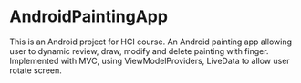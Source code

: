 # AndroidPaintingApp

This is an Android project for HCI course.
An Android painting app allowing user to dynamic review, draw, modify and delete painting with finger.
Implemented with MVC,  using ViewModelProviders, LiveData to allow user rotate screen.


